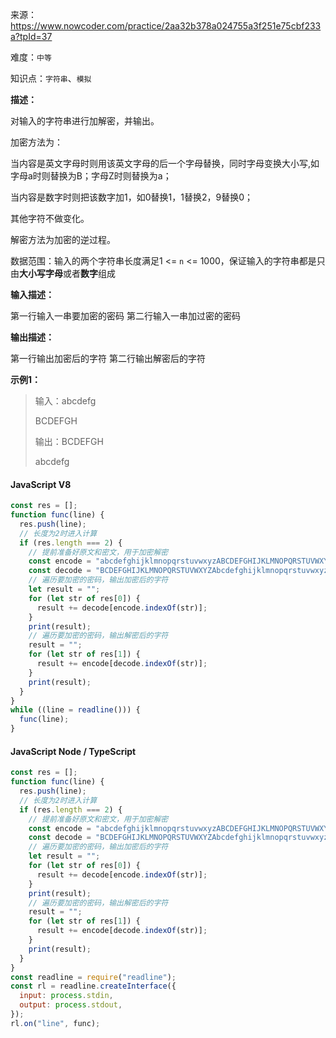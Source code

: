 来源：<https://www.nowcoder.com/practice/2aa32b378a024755a3f251e75cbf233a?tpId=37>

难度：`中等`

知识点：`字符串`、`模拟`

**描述：**

对输入的字符串进行加解密，并输出。

加密方法为：

当内容是英文字母时则用该英文字母的后一个字母替换，同时字母变换大小写,如字母a时则替换为B；字母Z时则替换为a；

当内容是数字时则把该数字加1，如0替换1，1替换2，9替换0；

其他字符不做变化。

解密方法为加密的逆过程。

数据范围：输入的两个字符串长度满足1 <= `n` <= 1000，保证输入的字符串都是只由**大小写字母**或者**数字**组成

**输入描述：**

第一行输入一串要加密的密码
第二行输入一串加过密的密码

**输出描述：**

第一行输出加密后的字符
第二行输出解密后的字符

**示例1：**

> 输入：abcdefg
>
> BCDEFGH
>
> 输出：BCDEFGH
>
> abcdefg

<!-- tabs:start -->

#### **JavaScript V8**

```javascript
const res = [];
function func(line) {
  res.push(line);
  // 长度为2时进入计算
  if (res.length === 2) {
    // 提前准备好原文和密文，用于加密解密
    const encode = "abcdefghijklmnopqrstuvwxyzABCDEFGHIJKLMNOPQRSTUVWXYZ1234567890";
    const decode = "BCDEFGHIJKLMNOPQRSTUVWXYZAbcdefghijklmnopqrstuvwxyza2345678901";
    // 遍历要加密的密码，输出加密后的字符
    let result = "";
    for (let str of res[0]) {
      result += decode[encode.indexOf(str)];
    }
    print(result);
    // 遍历要加密的密码，输出解密后的字符
    result = "";
    for (let str of res[1]) {
      result += encode[decode.indexOf(str)];
    }
    print(result);
  }
}
while ((line = readline())) {
  func(line);
}
```

#### **JavaScript Node / TypeScript**

```javascript
const res = [];
function func(line) {
  res.push(line);
  // 长度为2时进入计算
  if (res.length === 2) {
    // 提前准备好原文和密文，用于加密解密
    const encode = "abcdefghijklmnopqrstuvwxyzABCDEFGHIJKLMNOPQRSTUVWXYZ1234567890";
    const decode = "BCDEFGHIJKLMNOPQRSTUVWXYZAbcdefghijklmnopqrstuvwxyza2345678901";
    // 遍历要加密的密码，输出加密后的字符
    let result = "";
    for (let str of res[0]) {
      result += decode[encode.indexOf(str)];
    }
    print(result);
    // 遍历要加密的密码，输出解密后的字符
    result = "";
    for (let str of res[1]) {
      result += encode[decode.indexOf(str)];
    }
    print(result);
  }
}
const readline = require("readline");
const rl = readline.createInterface({
  input: process.stdin,
  output: process.stdout,
});
rl.on("line", func);
```

<!-- tabs:end -->
